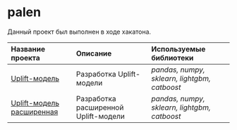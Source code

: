 # palen

Данный проект был выполнен в ходе хакатона.

| **Название проекта** | **Описание** | **Используемые библиотеки** |
| :-------------------- | :--------------------- |:---------------------------|
| [Uplift-модель](https://github.com/Inna-Mazhorova/palen_/tree/main/palen) | Разработка Uplift-модели | *pandas, numpy, sklearn, lightgbm, catboost* |
| [Uplift-модель расширенная](https://github.com/Inna-Mazhorova/palen_/tree/main/2_task) | Разработка расширенной Uplift-модели | *pandas, numpy, sklearn, lightgbm, catboost* |

